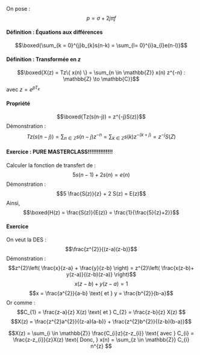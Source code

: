 On pose :
$$p = \sigma + 2j\pi f$$
#### Définition : Équations aux différences
$$\boxed{\sum_{k = 0}^{j}b_{k}s(n-k)  = \sum_{l= 0}^{i}a_{l}e(n-l)}$$

#### Définition : Transformée en $z$
$$\boxed{X(z) = Tz\{ x(n) \} = \sum_{n \in \mathbb{Z}} x(n) z^{-n} : \mathbb{Z} \to \mathbb{C}}$$
avec $z = e^{ pT_{e} }$

#### Propriété
$$\boxed{Tz(s(n-j)) = z^{-j}S(z)}$$
Démonstration : 
$$Tz(s(n-j)) = \sum_{n \in \mathbb{Z}} s(n-j)z^{-n} = \sum_{k \in \mathbb{Z}} s(k)z^{-(k+j)} = z^{-j}S(Z)$$


#### Exercice : PURE MASTERCLASS!!!!!!!!!!!!!!
Calculer la fonction de transfert de : 
$$5s(n-1) + 2s(n) = e(n)$$
Démonstration :
$$5 \frac{S(z)}{z} + 2 S(z) = E(z)$$
Ainsi, 
$$\boxed{H(z) = \frac{S(z)}{E(z)} = \frac{1}{\frac{5}{z}+2}}$$
#### Exercice
On veut la DES : 
$$\frac{z^{2}}{(z-a)(z-b)}$$
Démonstration : 
$$z^{2}\left( \frac{x}{z-a} + \frac{y}{z-b} \right) = z^{2}\left( \frac{x(z-b)+ y(z-a)}{(z-b)(z-a)}   \right)$$
$$x(z-b) + y(z-a) = 1$$
$$x = \frac{a^{2}}{a-b} \text{ et } y = \frac{b^{2}}{b-a}$$
Or comme : 
$$C_{1} = \frac{z-a}{z} X(z) \text{ et } C_{2} = \frac{z-b}{z} X(z) $$
$$X(z) = \frac{z^{2}a^{2}}{(z-a)(a-b)} + \frac{z^{2}b^{2}}{(z-b)(b-a)}$$

$$X(z) = \sum_{i \in \mathbb{Z}} \frac{C_{i}z}{z-z_{i}} \text{ avec } C_{i} = \frac{z-z_{i}}{z}X(z) \text{ Donc, } x(n) = \sum_{z \in \mathbb{Z}} C_{i} n^{z} $$

